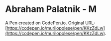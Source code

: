 # Abraham Palatnik - M

A Pen created on CodePen.io. Original URL: [https://codepen.io/murilopolese/pen/KKzZdLw](https://codepen.io/murilopolese/pen/KKzZdLw).


